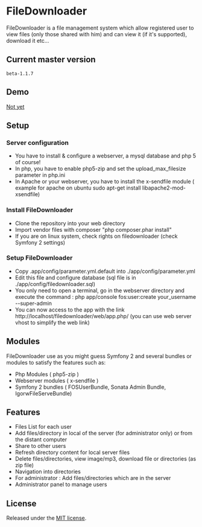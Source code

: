 FileDownloader
==============

FileDownloader is a file management system which allow registered user to view files (only those shared with him) and can view it (if it's supported), download it etc...


Current master version
----------------------

```
beta-1.1.7
```


Demo
----

[Not yet](http://)


Setup
-----

### Server configuration
    
* You have to install & configure a webserver, a mysql database and php 5 of course!
* In php, you have to enable php5-zip and set the upload_max_filesize parameter in php.ini
* In Apache or your webserver, you have to install the x-sendfile module ( example for apache on ubuntu sudo apt-get install libapache2-mod-xsendfile)
    
### Install FileDownloader
    
* Clone the repository into your web directory
* Import vendor files with composer "php composer.phar install"
* If you are on linux system, check rights on filedownloader (check Symfony 2 settings)
    
### Setup FileDownloader
    
* Copy .app/config/parameter.yml.default into ./app/config/parameter.yml
* Edit this file and configure database (sql file is in ./app/config/filedownloader.sql)
* You only need to open a terminal, go in the webserver directory and execute the command : php app/console fos:user:create your_username --super-admin
* You can now access to the app with the link http://localhost/filedownloader/web/app.php/ (you can use web server vhost to simplify the web link)
    

Modules
-------

FileDownloader use as you might guess Symfony 2 and several bundles or modules to satisfy the features such as:

* Php Modules ( php5-zip )
* Webserver modules ( x-sendfile )
* Symfony 2 bundles ( FOSUserBundle, Sonata Admin Bundle, IgorwFileServeBundle)
    

Features
--------

* Files List for each user
* Add files/directory in local of the server (for administrator only) or from the distant computer
* Share to other users
* Refresh directory content for local server files
* Delete files/directories, view image/mp3, download file or directories (as zip file)
* Navigation into directories
* For administrator : Add files/directories which are in the server
* Administrator panel to manage users
    

License
-------

Released under the [MIT license](http://www.opensource.org/licenses/MIT).

